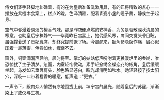 侍女们轻手轻脚地忙碌着，有的在为皇后准备洗漱用具，有的正将精致的点心一一摆放在紫檀木食案上，糕点玲珑，色泽清雅，配着青瓷小盏的莲子羹，静候主子起身。  

空气中弥漫着淡淡的檀香气味，那是昨夜便点燃的安神香，为的是驱散深秋清晨的寒意，也助皇后宁神静气——毕竟昨日宫宴上，她偶感风寒，席间突觉头昏目眩，虽强撑着送了贵妃离席，却终究提前退了场。今晨醒来，额角仍隐隐作痛，眉心似压着一层薄雾，倦意如丝，缠绕不去。  

窗外，铜壶滴漏声轻响，辰时将至。掌灯的姑姑低声吩咐着更换暖炉里的香炭，唯恐惊扰了主子清梦。忽而，内室轻帘微动，素手轻掀绣金蝶恋花的帐角，皇后缓缓坐起，乌发如云垂落肩头，脸色略显苍白，眸光却清明如秋水。她轻轻按了按太阳穴，深吸一口带着檀香的暖意，低声道：“更衣。”  

一声令下，殿内众人悄然有序地围拢上前，坤宁宫的晨光，随着皇后的苏醒，渐渐染上了威仪与生机。